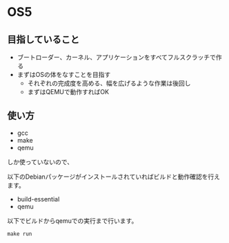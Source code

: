 # OS5

## 目指していること

* ブートローダー、カーネル、アプリケーションをすべてフルスクラッチで作る
* まずはOSの体をなすことを目指す
    * それぞれの完成度を高める、幅を広げるような作業は後回し
    * まずはQEMUで動作すればOK

## 使い方

* gcc
* make
* qemu

しか使っていないので、

以下のDebianパッケージがインストールされていればビルドと動作確認を行えます。

* build-essential
* qemu

以下でビルドからqemuでの実行まで行います。

`make run`
